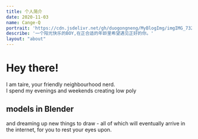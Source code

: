 ```yaml
---
title: 个人简介
date: 2020-11-03
name: Cange-Q
portrait: 'https://cdn.jsdelivr.net/gh/duogongneng/MyBlogImg/imgIMG_7327.jpeg'
describe: '一个阳光快乐的BOY,在正合适的年龄里希望遇见正好的你。'
layout: "about"
---
```

<h1 id="Hey-there"><a href="#Hey-there" class="headerlink" title="Hey there!"></a>Hey there!</h1>
<p>I am taire, your friendly neighbourhood nerd.<br>I spend my evenings and weekends creating low poly <h2>models in Blender</h2> 
and dreaming up new things to draw - all of which will eventually arrive in the internet, for you to rest your eyes upon.  </p>